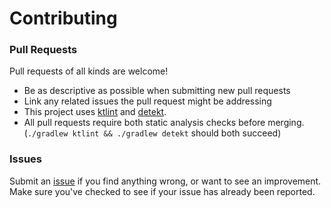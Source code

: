# Contributing

### Pull Requests
Pull requests of all kinds are welcome!

- Be as descriptive as possible when submitting new pull requests
- Link any related issues the pull request might be addressing
- This project uses [ktlint](https://github.com/pinterest/ktlint) and [detekt](https://github.com/arturbosch/detekt).
- All pull requests require both static analysis checks before merging. (`./gradlew ktlint && ./gradlew detekt` should both succeed)

### Issues

Submit an [issue](https://github.com/tylerbwong/stack/issues/new) if you find anything wrong, or want to see an improvement.
Make sure you've checked to see if your issue has already been reported.

